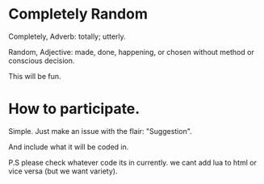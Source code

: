 # Completely Random
Completely, Adverb: totally; utterly.

Random, Adjective: made, done, happening, or chosen without method or conscious decision.

This will be fun.
# How to participate.
Simple. Just make an issue with the flair: "Suggestion".

And include what it will be coded in.

P.S please check whatever code its in currently. we cant add lua to html or vice versa (but we want variety).
